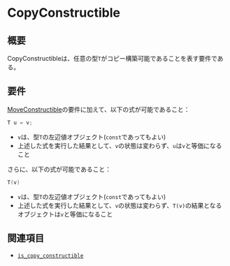 # CopyConstructible

## 概要
CopyConstructibleは、任意の型`T`がコピー構築可能であることを表す要件である。


## 要件
[MoveConstructible](MoveConstructible.md)の要件に加えて、以下の式が可能であること：

```cpp
T u = v;
```

- `v`は、型`T`の左辺値オブジェクト(`const`であってもよい)
- 上述した式を実行した結果として、`v`の状態は変わらず、`u`は`v`と等価になること


さらに、以下の式が可能であること：

```cpp
T(v)
```

- `v`は、型`T`の左辺値オブジェクト(`const`であってもよい)
- 上述した式を実行した結果として、`v`の状態は変わらず、`T(v)`の結果となるオブジェクトは`v`と等価になること


## 関連項目
- [`is_copy_constructible`](/reference/type_traits/is_copy_constructible.md)


